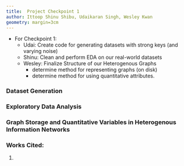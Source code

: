 ```yaml
---
title:  Project Checkpoint 1
author: Ittoop Shinu Shibu, Udaikaran Singh, Wesley Kwan
geometry: margin=3cm
---
```

- For Checkpoint 1:
	- Udai: Create code for generating datasets with strong keys (and varying noise)
	- Shinu: Clean and perform EDA on our real-world datasets
	- Wesley: Finalize Structure of our Heterogenous Graphs
		- determine method for representing graphs (on disk)
		- determine method for using quantitative attributes.

### Dataset Generation

### Exploratory Data Analysis

### Graph Storage and Quantitative Variables in Heterogenous Information Networks

### Works Cited:

1. 
